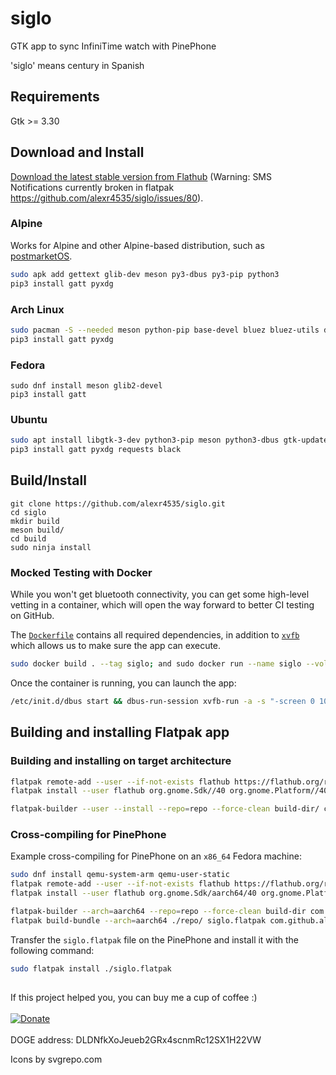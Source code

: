 # siglo

GTK app to sync InfiniTime watch with PinePhone

'siglo' means century in Spanish

## Requirements
Gtk >= 3.30

## Download and Install
[Download the latest stable version from Flathub](https://flathub.org/apps/details/com.github.alexr4535.siglo) (Warning: SMS Notifications currently broken in flatpak https://github.com/alexr4535/siglo/issues/80).

### Alpine
Works for Alpine and other Alpine-based distribution, such as [postmarketOS](https://postmarketos.org/).

```sh
sudo apk add gettext glib-dev meson py3-dbus py3-pip python3 
pip3 install gatt pyxdg
```

### Arch Linux

```sh
sudo pacman -S --needed meson python-pip base-devel bluez bluez-utils dbus-python python-gobject
pip3 install gatt pyxdg
```

### Fedora

```
sudo dnf install meson glib2-devel
pip3 install gatt
```

### Ubuntu

```sh
sudo apt install libgtk-3-dev python3-pip meson python3-dbus gtk-update-icon-cache desktop-file-utils gettext appstream-util libglib2.0-dev
pip3 install gatt pyxdg requests black
```

## Build/Install

```
git clone https://github.com/alexr4535/siglo.git
cd siglo
mkdir build
meson build/
cd build
sudo ninja install
```

### Mocked Testing with Docker

While you won't get bluetooth connectivity, you can get some high-level vetting in a container, which
will open the way forward to better CI testing on GitHub.

The [`Dockerfile`](Dockerfile) contains all required dependencies, in addition to
[`xvfb`](https://www.x.org/releases/X11R7.6/doc/man/man1/Xvfb.1.xhtml) which allows us to make sure
the app can execute.

```sh
sudo docker build . --tag siglo; and sudo docker run --name siglo --volume (pwd):/siglo --rm -it siglo:latest
```

Once the container is running, you can launch the app:

```sh
/etc/init.d/dbus start && dbus-run-session xvfb-run -a -s "-screen 0 1024x768x24" siglo
```

## Building and installing Flatpak app

### Building and installing on target architecture

```sh
flatpak remote-add --user --if-not-exists flathub https://flathub.org/repo/flathub.flatpakrepo
flatpak install --user flathub org.gnome.Sdk//40 org.gnome.Platform//40

flatpak-builder --user --install --repo=repo --force-clean build-dir/ com.github.alexr4535.siglo.json
```

### Cross-compiling for PinePhone

Example cross-compiling for PinePhone on an `x86_64` Fedora machine:

```sh
sudo dnf install qemu-system-arm qemu-user-static
flatpak remote-add --user --if-not-exists flathub https://flathub.org/repo/flathub.flatpakrepo
flatpak install --user flathub org.gnome.Sdk/aarch64/40 org.gnome.Platform/aarch64/40

flatpak-builder --arch=aarch64 --repo=repo --force-clean build-dir com.github.alexr4535.siglo.json
flatpak build-bundle --arch=aarch64 ./repo/ siglo.flatpak com.github.alexr4535.siglo
```

Transfer the `siglo.flatpak` file on the PinePhone and install it with the following command:

```sh
sudo flatpak install ./siglo.flatpak
```

##

If this project helped you, you can buy me a cup of coffee :)
<br/><br/>
[![Donate](https://img.shields.io/badge/Donate-PayPal-green.svg)](https://paypal.me/ironrobin)
<br/><br/>
DOGE address: DLDNfkXoJeueb2GRx4scnmRc12SX1H22VW

Icons by svgrepo.com
